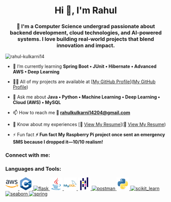 <h1 align="center">Hi 👋, I'm Rahul</h1>
<h3 align="center">🚀 I'm a Computer Science undergrad passionate about backend development, cloud technologies, and AI-powered systems. I love building real-world projects that blend innovation and impact.</h3>

<p align="left"> <img src="https://komarev.com/ghpvc/?username=rahul-kulkarni14&label=Profile%20views&color=0e75b6&style=flat" alt="rahul-kulkarni14" /> </p>

- 🌱 I’m currently learning **Spring Boot • JUnit • Hibernate • Advanced AWS • Deep Learning**

- 👨‍💻 All of my projects are available at [[My GitHub Profile](https://github.com/Rahul-Kulkarni14)]([My GitHub Profile](https://github.com/Rahul-Kulkarni14))

- 💬 Ask me about **Java • Python • Machine Learning • Deep Learning • Cloud (AWS) • MySQL**

- 📫 How to reach me **📧 rahulkulkarni14204@gmail.com**

- 📄 Know about my experiences [📄 [View My Resume](https://drive.google.com/file/d/1l8VFid8MlrY21F5qC4zJDsZkOpD-vfnu/view?usp=sharing)](📄 [View My Resume](https://drive.google.com/file/d/1l8VFid8MlrY21F5qC4zJDsZkOpD-vfnu/view?usp=sharing))

- ⚡ Fun fact **⚡ Fun fact My Raspberry Pi project once sent an emergency SMS because I dropped it—10/10 realism!**

<h3 align="left">Connect with me:</h3>
<p align="left">
</p>

<h3 align="left">Languages and Tools:</h3>
<p align="left"> <a href="https://aws.amazon.com" target="_blank" rel="noreferrer"> <img src="https://raw.githubusercontent.com/devicons/devicon/master/icons/amazonwebservices/amazonwebservices-original-wordmark.svg" alt="aws" width="40" height="40"/> </a> <a href="https://www.w3schools.com/cpp/" target="_blank" rel="noreferrer"> <img src="https://raw.githubusercontent.com/devicons/devicon/master/icons/cplusplus/cplusplus-original.svg" alt="cplusplus" width="40" height="40"/> </a> <a href="https://flask.palletsprojects.com/" target="_blank" rel="noreferrer"> <img src="https://www.vectorlogo.zone/logos/pocoo_flask/pocoo_flask-icon.svg" alt="flask" width="40" height="40"/> </a> <a href="https://www.java.com" target="_blank" rel="noreferrer"> <img src="https://raw.githubusercontent.com/devicons/devicon/master/icons/java/java-original.svg" alt="java" width="40" height="40"/> </a> <a href="https://www.mysql.com/" target="_blank" rel="noreferrer"> <img src="https://raw.githubusercontent.com/devicons/devicon/master/icons/mysql/mysql-original-wordmark.svg" alt="mysql" width="40" height="40"/> </a> <a href="https://pandas.pydata.org/" target="_blank" rel="noreferrer"> <img src="https://raw.githubusercontent.com/devicons/devicon/2ae2a900d2f041da66e950e4d48052658d850630/icons/pandas/pandas-original.svg" alt="pandas" width="40" height="40"/> </a> <a href="https://postman.com" target="_blank" rel="noreferrer"> <img src="https://www.vectorlogo.zone/logos/getpostman/getpostman-icon.svg" alt="postman" width="40" height="40"/> </a> <a href="https://www.python.org" target="_blank" rel="noreferrer"> <img src="https://raw.githubusercontent.com/devicons/devicon/master/icons/python/python-original.svg" alt="python" width="40" height="40"/> </a> <a href="https://scikit-learn.org/" target="_blank" rel="noreferrer"> <img src="https://upload.wikimedia.org/wikipedia/commons/0/05/Scikit_learn_logo_small.svg" alt="scikit_learn" width="40" height="40"/> </a> <a href="https://seaborn.pydata.org/" target="_blank" rel="noreferrer"> <img src="https://seaborn.pydata.org/_images/logo-mark-lightbg.svg" alt="seaborn" width="40" height="40"/> </a> <a href="https://spring.io/" target="_blank" rel="noreferrer"> <img src="https://www.vectorlogo.zone/logos/springio/springio-icon.svg" alt="spring" width="40" height="40"/> </a> </p>
